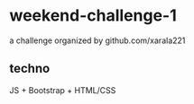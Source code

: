 # weekend-challenge-1
a challenge organized by github.com/xarala221

## techno
JS + Bootstrap + HTML/CSS
